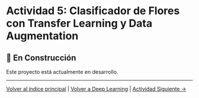 # Actividad 5: Clasificador de Flores con Transfer Learning y Data Augmentation

## 🚧 En Construcción

Este proyecto está actualmente en desarrollo.

---

[Volver al índice principal](../../README.md) | [Volver a Deep Learning](../README.md) | [Actividad Siguiente →](../Actividad_6_CNN_Regularizacion/README.md)
